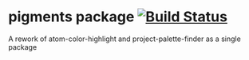 # pigments package [![Build Status](https://travis-ci.org/abe33/atom-pigments.svg?branch=master)](https://travis-ci.org/abe33/atom-pigments)

A rework of atom-color-highlight and project-palette-finder as a single package
